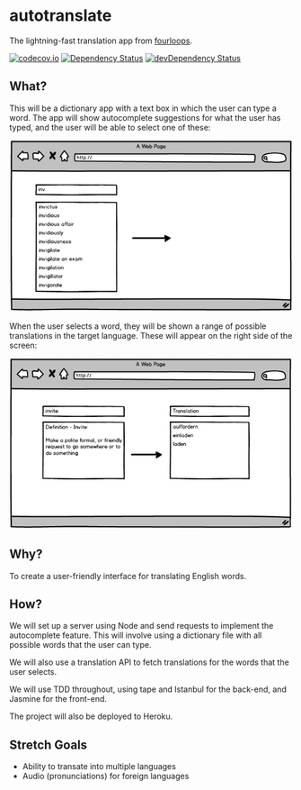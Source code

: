 # autotranslate
The lightning-fast translation app from [fourloops](https://github.com/fourloops).

[![codecov.io](https://codecov.io/github/fourloops/autotranslate/coverage.svg?branch=master)](https://codecov.io/github/fourloops/autotranslate?branch=master)
[![Dependency Status](https://david-dm.org/fourloops/autotranslate.svg)](https://david-dm.org/fourloops/autotranslate)
[![devDependency Status](https://david-dm.org/fourloops/autotranslate/dev-status.svg)](https://david-dm.org/fourloops/autotranslate#info=devDependencies)

## What?
This will be a dictionary app with a text box in which the user can type a word. The app will show autocomplete suggestions for what the user has typed, and the user will be able to select one of these:

![image showing autocompleting](./assets/autocompleting.png)

When the user selects a word, they will be shown a range of possible translations in the target language. These will appear on the right side of the screen:

![image showing translating](./assets/translating.png)

## Why?
To create a user-friendly interface for translating English words.

## How?
We will set up a server using Node and send requests to implement the autocomplete feature. This will involve using a dictionary file with all possible words that the user can type.

We will also use a translation API to fetch translations for the words that the user selects.

We will use TDD throughout, using tape and Istanbul for the back-end, and Jasmine for the front-end.

The project will also be deployed to Heroku.

## Stretch Goals

* Ability to transate into multiple languages
* Audio (pronunciations) for foreign languages
